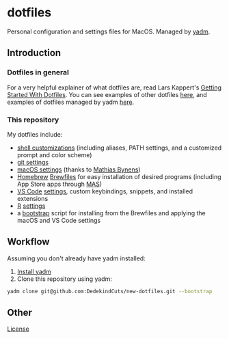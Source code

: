 # dotfiles
Personal configuration and settings files for MacOS.
Managed by [yadm](https://yadm.io).

## Introduction

### Dotfiles in general
For a very helpful explainer of what dotfiles are, read Lars Kappert's [Getting Started With Dotfiles](https://medium.com/@webprolific/getting-started-with-dotfiles-43c3602fd789).
You can see examples of other dotfiles [here](https://dotfiles.github.io), and examples of dotfiles managed by yadm [here](https://yadm.io/docs/examples).

### This repository
My dotfiles include: 
* [shell customizations](../.shell) (including aliases, PATH settings, and a customized prompt and color scheme)
* [git settings](../.gitconfig)
* [macOS settings](../.macos-settings/.macos) (thanks to [Mathias Bynens](https://github.com/mathiasbynens/dotfiles))
* [Homebrew](https://brew.sh) [Brewfiles](../.brew) for easy installation of desired programs (including App Store apps through [MAS](https://github.com/mas-cli/mas))
* [VS Code](https://code.visualstudio.com/) [settings](../.vscode-settings), custom keybindings, snippets, and installed extensions
* [R](https://www.r-project.org/) [settings](../.Rprofile)
* a [bootstrap](../.yadm/bootstrap) script for installing from the Brewfiles and applying the macOS and VS Code settings

## Workflow
Assuming you don't already have yadm installed:
1. [Install yadm](https://yadm.io/docs/install)
2. Clone this repository using yadm: 

```bash
yadm clone git@github.com:DedekindCuts/new-dotfiles.git --bootstrap
```

## Other
[License](LICENSE)